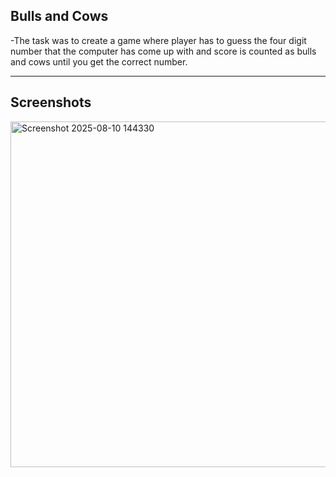 ## Bulls and Cows

-The task was to create a game where player has to guess the four digit number that the computer has come up with and score is counted as bulls and cows until you get the correct number.

---

## Screenshots
<img width="1196" height="553" alt="Screenshot 2025-08-10 144330" src="https://github.com/user-attachments/assets/824b09d4-f9a7-46bb-9559-36d24a2ddab4" />
